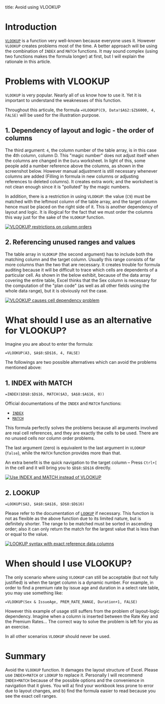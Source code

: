 title: Avoid using VLOOKUP

# Introduction

[`VLOOKUP`][doc-vlookup] is a function very well-known because everyone uses it. However `VLOOKUP` creates problems most of the time. A better approach will be using the combination of `INDEX` and `MATCH` functions. It may sound complex (using two functions makes the formula longer) at first, but I will explain the rationale in this article.

# Problems with VLOOKUP

`VLOOKUP` is very popular. Nearly all of us know how to use it. Yet it is important to understand the weaknesses of this function.

Throughout this articule, the formula `=VLOOKUP(C9, Data!$A$2:$Z$6000, 4, FALSE)` will be used for the illustration purpose.

## 1. Dependency of layout and logic - the order of columns

The third argument: `4`, the column number of the table array, is in this case the 4th column, column D. This "magic number" does not adjust itself when the columns are changed in the `Data` worksheet. In light of this, some people add a number reference above the columns, as shown in the screenshot below. However manual adjustment is still necessary whenever columns are added (Filling in formula in new columns or adjusting references to deleted columns). It creates extra work; and the worksheet is not clean enough since it is "polluted" by the magic numbers.

In addition, there is a restriction in using `VLOOKUP`: the value (`C9`) must be matched with the leftmost column of the table array, and the target column hence must be placed on the right side of it. This is another dependency of layout and logic. It is illogical for the fact that we must order the columns this way just for the sake of the `VLOOKUP` function.

[![VLOOKUP restrictions on column orders][image-column-order]][image-column-order]

## 2. Referencing unused ranges and values

The table array in `VLOOKUP` (the second argument) has to include both the matching column and the target column. Usually this range consists of far more columns than the two that are necessary. It creates trouble for formula auditing because it will be difficult to trace which cells are dependents of a particular cell. As shown in the below exhibit, because of the data array covering the entire table, Excel thinks that the Sex column is necessary for the computation of the "plan code" (as well as all other fields using the whole data range), but it is obviously not the case.

[![VLOOKUP causes cell dependency problem][image-unused-cells]][image-unused-cells]

# What should I use as an alternative for VLOOKUP?

Imagine you are about to enter the formula:

```
=VLOOKUP(A3, $A$8:$D$16, 4, FALSE)
```

The followings are two possible alternatives which can avoid the problems mentioned above:

## 1. INDEX with MATCH

```
=INDEX($D$8:$D$16, MATCH($A3, $A$8:$A$16, 0))
```

Official documentations of the `INDEX` and `MATCH` functions:

- [`INDEX`][doc-index]
- [`MATCH`][doc-match]
 
This formula perfectly solves the problems because all arguments involved are real cell references, and they are exactly the cells to be used. There are no unused cells nor column order problems.
 
The last argument (zero) is equivalent to the last argument in `VLOOKUP` (`false`), while the `MATCH` function provides more than that.
 
An extra benefit is the quick navigation to the target column – Press `Ctrl+[` in the cell and it will bring you to `$D$8:$D$16` directly.

[![Use INDEX and MATCH instead of VLOOKUP][image-index-match]][image-index-match]

## 2. LOOKUP

```
=LOOKUP($A3, $A$8:$A$16, $D$8:$D$16)
```

Please refer to the documentation of [`LOOKUP`](https://support.office.com/en-us/article/LOOKUP-function-446d94af-663b-451d-8251-369d5e3864cb) if necessary. This function is not as flexible as the above function due to its limited nature, but is definitely shorter. The range to be matched must be sorted in ascending order; also it can only return the match for the largest value that is less than or equal to the value.

[![LOOKUP syntax with exact reference data columns][image-lookup]][image-lookup]

# When should I use VLOOKUP?

The only scenario where using `VLOOKUP` can still be acceptable (but not fully justified) is when the target column is a dynamic number. For example, in order to find a premium rate by issue age and duration in a select rate table, you may use something like:

```
=VLOOKUP(Sex & IssueAge, PREM_RATE_RANGE, Duration+1, FALSE)
```

However this example of usage still suffers from the problem of layout-logic dependency. Imagine when a column is inserted between the Rate Key and the Premium Rates... The correct way to solve the problem is left for you as an exercise.

In all other scenarios `VLOOKUP` should never be used.

# Summary

Avoid the `VLOOKUP` function. It damages the layout structure of Excel. Please use `INDEX+MATCH` or `LOOKUP` to replace it. Personally I will recommend `INDEX+MATCH` because of the possible options and the convenience in navigation that it gives. You will a) find your workbook less prone to error due to layout changes, and b) find the formula easier to read because you see the exact cell ranges.

[doc-vlookup]: https://support.office.com/en-us/article/VLOOKUP-function-0bbc8083-26fe-4963-8ab8-93a18ad188a1
[doc-index]: https://support.office.com/en-us/article/INDEX-function-a5dcf0dd-996d-40a4-a822-b56b061328bd
[doc-match]: https://support.office.com/en-us/article/MATCH-function-e8dffd45-c762-47d6-bf89-533f4a37673a
[image-column-order]: /content/images/2017/12/vlookup-numbering-columns.png
[image-unused-cells]: /content/images/2017/12/vlookup-unused-cells.png
[image-index-match]: /content/images/2017/12/vlookup-index-match.png
[image-lookup]: /content/images/2017/12/vlookup-lookup.png
